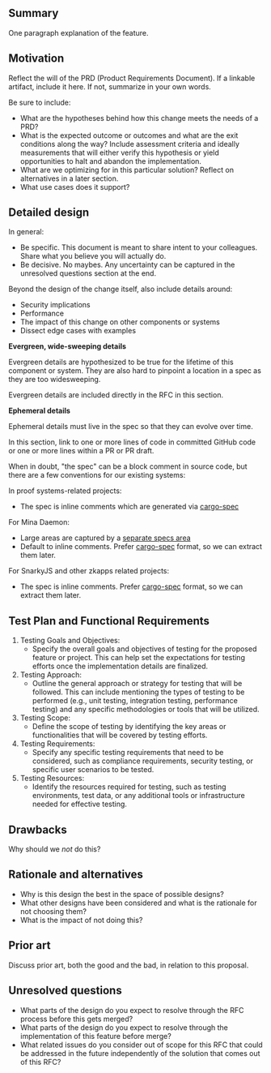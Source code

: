 ## Summary
[summary]: #summary

One paragraph explanation of the feature.

## Motivation
[motivation]: #motivation

Reflect the will of the PRD (Product Requirements Document). If a linkable artifact, include it here. If not, summarize in your own words.

Be sure to include:

* What are the hypotheses behind how this change meets the needs of a PRD?
* What is the expected outcome or outcomes and what are the exit conditions along the way? Include assessment criteria and ideally measurements that will either verify this hypothesis or yield opportunities to halt and abandon the implementation.
* What are we optimizing for in this particular solution? Reflect on alternatives in a later section.
* What use cases does it support?

## Detailed design
[detailed-design]: #detailed-design

In general:
* Be specific. This document is meant to share intent to your colleagues. Share what you believe you will actually do.
* Be decisive. No maybes. Any uncertainty can be captured in the unresolved questions section at the end.

Beyond the design of the change itself, also include details around:
* Security implications
* Performance
* The impact of this change on other components or systems
* Dissect edge cases with examples

**Evergreen, wide-sweeping details**

Evergreen details are hypothesized to be true for the lifetime of this component or system. They are also hard to pinpoint a location in a spec as they are too widesweeping.

Evergreen details are included directly in the RFC in this section.

**Ephemeral details**

Ephemeral details must live in the spec so that they can evolve over time.

In this section, link to one or more lines of code in committed GitHub code or one or more lines within a PR or PR draft.

When in doubt, "the spec" can be a block comment in source code, but there are a few conventions for our existing systems:

In proof systems-related projects:
* The spec is inline comments which are generated via [cargo-spec](https://github.com/mimoo/cargo-specification)

For Mina Daemon:
* Large areas are captured by a [separate specs area](https://github.com/MinaProtocol/mina/tree/develop/docs/specs)
* Default to inline comments. Prefer [cargo-spec](https://github.com/mimoo/cargo-specification) format, so we can extract them later.

For SnarkyJS and other zkapps related projects:
* The spec is inline comments. Prefer [cargo-spec](https://github.com/mimoo/cargo-specification) format, so we can extract them later.

## Test Plan and Functional Requirements
[test-plan-and-functional-requirements]: #test-plan-and-functional-requirements

1. Testing Goals and Objectives: 
    * Specify the overall goals and objectives of testing for the proposed feature or project. This can help set the expectations for testing efforts once the implementation details are finalized.
2. Testing Approach: 
    * Outline the general approach or strategy for testing that will be followed. This can include mentioning the types of testing to be performed (e.g., unit testing, integration testing, performance testing) and any specific methodologies or tools that will be utilized.
3. Testing Scope: 
    * Define the scope of testing by identifying the key areas or functionalities that will be covered by testing efforts. 
4. Testing Requirements: 
    * Specify any specific testing requirements that need to be considered, such as compliance requirements, security testing, or specific user scenarios to be tested.
5. Testing Resources: 
    * Identify the resources required for testing, such as testing environments, test data, or any additional tools or infrastructure needed for effective testing.

## Drawbacks
[drawbacks]: #drawbacks

Why should we *not* do this?

## Rationale and alternatives
[rationale-and-alternatives]: #rationale-and-alternatives

* Why is this design the best in the space of possible designs?
* What other designs have been considered and what is the rationale for not choosing them?
* What is the impact of not doing this?

## Prior art
[prior-art]: #prior-art

Discuss prior art, both the good and the bad, in relation to this proposal.

## Unresolved questions
[unresolved-questions]: #unresolved-questions

* What parts of the design do you expect to resolve through the RFC process before this gets merged?
* What parts of the design do you expect to resolve through the implementation of this feature before merge?
* What related issues do you consider out of scope for this RFC that could be addressed in the future independently of the solution that comes out of this RFC?
